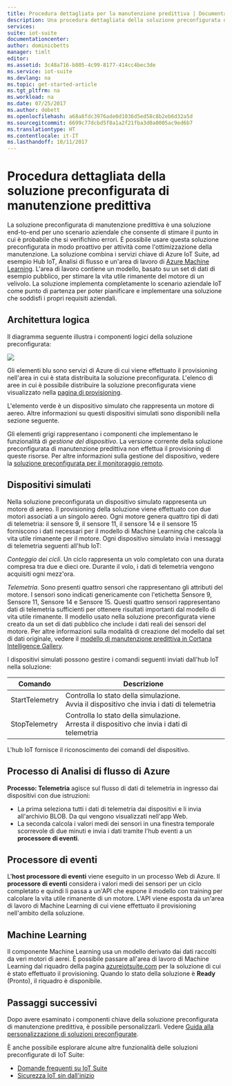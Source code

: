 ```yaml
---
title: Procedura dettagliata per la manutenzione predittiva | Documentazione Microsoft
description: Una procedura dettagliata della soluzione preconfigurata di manutenzione predittiva di Azure IoT.
services: 
suite: iot-suite
documentationcenter: 
author: dominicbetts
manager: timlt
editor: 
ms.assetid: 3c48a716-b805-4c99-8177-414cc4bec3de
ms.service: iot-suite
ms.devlang: na
ms.topic: get-started-article
ms.tgt_pltfrm: na
ms.workload: na
ms.date: 07/25/2017
ms.author: dobett
ms.openlocfilehash: a68a8fdc3976ade0d1036d5ed58c8b2eb6d32a5d
ms.sourcegitcommit: 6699c77dcbd5f8a1a2f21fba3d0a0005ac9ed6b7
ms.translationtype: HT
ms.contentlocale: it-IT
ms.lasthandoff: 10/11/2017
---
```

# <a name="predictive-maintenance-preconfigured-solution-walkthrough"></a>Procedura dettagliata della soluzione preconfigurata di manutenzione predittiva

La soluzione preconfigurata di manutenzione predittiva è una soluzione end-to-end per uno scenario aziendale che consente di stimare il punto in cui è probabile che si verifichino errori. È possibile usare questa soluzione preconfigurata in modo proattivo per attività come l'ottimizzazione della manutenzione. La soluzione combina i servizi chiave di Azure IoT Suite, ad esempio Hub IoT, Analisi di flusso e un'area di lavoro di [Azure Machine Learning][lnk-machine-learning]. L'area di lavoro contiene un modello, basato su un set di dati di esempio pubblico, per stimare la vita utile rimanente del motore di un velivolo. La soluzione implementa completamente lo scenario aziendale IoT come punto di partenza per poter pianificare e implementare una soluzione che soddisfi i propri requisiti aziendali.

## <a name="logical-architecture"></a>Architettura logica

Il diagramma seguente illustra i componenti logici della soluzione preconfigurata:

![][img-architecture]

Gli elementi blu sono servizi di Azure di cui viene effettuato il provisioning nell'area in cui è stata distribuita la soluzione preconfigurata. L'elenco di aree in cui è possibile distribuire la soluzione preconfigurata viene visualizzato nella [pagina di provisioning][lnk-azureiotsuite].

L'elemento verde è un dispositivo simulato che rappresenta un motore di aereo. Altre informazioni su questi dispositivi simulati sono disponibili nella sezione seguente.

Gli elementi grigi rappresentano i componenti che implementano le funzionalità di *gestione del dispositivo*. La versione corrente della soluzione preconfigurata di manutenzione predittiva non effettua il provisioning di queste risorse. Per altre informazioni sulla gestione del dispositivo, vedere la [soluzione preconfigurata per il monitoraggio remoto][lnk-remote-monitoring].

## <a name="simulated-devices"></a>Dispositivi simulati

Nella soluzione preconfigurata un dispositivo simulato rappresenta un motore di aereo. Il provisioning della soluzione viene effettuato con due motori associati a un singolo aereo. Ogni motore genera quattro tipi di dati di telemetria: il sensore 9, il sensore 11, il sensore 14 e il sensore 15 forniscono i dati necessari per il modello di Machine Learning che calcola la vita utile rimanente per il motore. Ogni dispositivo simulato invia i messaggi di telemetria seguenti all'hub IoT:

*Conteggio dei cicli*. Un ciclo rappresenta un volo completato con una durata compresa tra due e dieci ore. Durante il volo, i dati di telemetria vengono acquisiti ogni mezz'ora.

*Telemetria*. Sono presenti quattro sensori che rappresentano gli attributi del motore. I sensori sono indicati genericamente con l'etichetta Sensore 9, Sensore 11, Sensore 14 e Sensore 15. Questi quattro sensori rappresentano dati di telemetria sufficienti per ottenere risultati importanti dal modello di vita utile rimanente. Il modello usato nella soluzione preconfigurata viene creato da un set di dati pubblico che include i dati reali dei sensori del motore. Per altre informazioni sulla modalità di creazione del modello dal set di dati originale, vedere il [modello di manutenzione predittiva in Cortana Intelligence Gallery][lnk-cortana-analytics].

I dispositivi simulati possono gestire i comandi seguenti inviati dall'hub IoT nella soluzione:

| Comando | Descrizione |
| --- | --- |
| StartTelemetry |Controlla lo stato della simulazione.<br/>Avvia il dispositivo che invia i dati di telemetria |
| StopTelemetry |Controlla lo stato della simulazione.<br/>Arresta il dispositivo che invia i dati di telemetria |

L'hub IoT fornisce il riconoscimento dei comandi del dispositivo.

## <a name="azure-stream-analytics-job"></a>Processo di Analisi di flusso di Azure

**Processo: Telemetria** agisce sul flusso di dati di telemetria in ingresso dai dispositivi con due istruzioni:

* La prima seleziona tutti i dati di telemetria dai dispositivi e li invia all'archivio BLOB. Da qui vengono visualizzati nell'app Web.
* La seconda calcola i valori medi dei sensori in una finestra temporale scorrevole di due minuti e invia i dati tramite l'hub eventi a un **processore di eventi**.

## <a name="event-processor"></a>Processore di eventi
L'**host processore di eventi** viene eseguito in un processo Web di Azure. Il **processore di eventi** considera i valori medi dei sensori per un ciclo completato e quindi li passa a un'API che espone il modello con training per calcolare la vita utile rimanente di un motore. L'API viene esposta da un'area di lavoro di Machine Learning di cui viene effettuato il provisioning nell'ambito della soluzione.

## <a name="machine-learning"></a>Machine Learning
Il componente Machine Learning usa un modello derivato dai dati raccolti da veri motori di aerei. È possibile passare all'area di lavoro di Machine Learning dal riquadro della pagina [azureiotsuite.com][lnk-azureiotsuite] per la soluzione di cui è stato effettuato il provisioning. Quando lo stato della soluzione è **Ready** (Pronto), il riquadro è disponibile.


## <a name="next-steps"></a>Passaggi successivi
Dopo avere esaminato i componenti chiave della soluzione preconfigurata di manutenzione predittiva, è possibile personalizzarli. Vedere [Guida alla personalizzazione di soluzioni preconfigurate][lnk-customize].

È anche possibile esplorare alcune altre funzionalità delle soluzioni preconfigurate di IoT Suite:

* [Domande frequenti su IoT Suite][lnk-faq]
* [Sicurezza IoT sin dall'inizio][lnk-security-groundup]

[img-architecture]: media/iot-suite-predictive-walkthrough/architecture.png

[lnk-remote-monitoring]: iot-suite-remote-monitoring-sample-walkthrough.md
[lnk-cortana-analytics]: http://gallery.cortanaintelligence.com/Collection/Predictive-Maintenance-Template-3
[lnk-azureiotsuite]: https://www.azureiotsuite.com/
[lnk-customize]: iot-suite-guidance-on-customizing-preconfigured-solutions.md
[lnk-faq]: iot-suite-faq.md
[lnk-security-groundup]: securing-iot-ground-up.md
[lnk-machine-learning]: https://azure.microsoft.com/services/machine-learning/